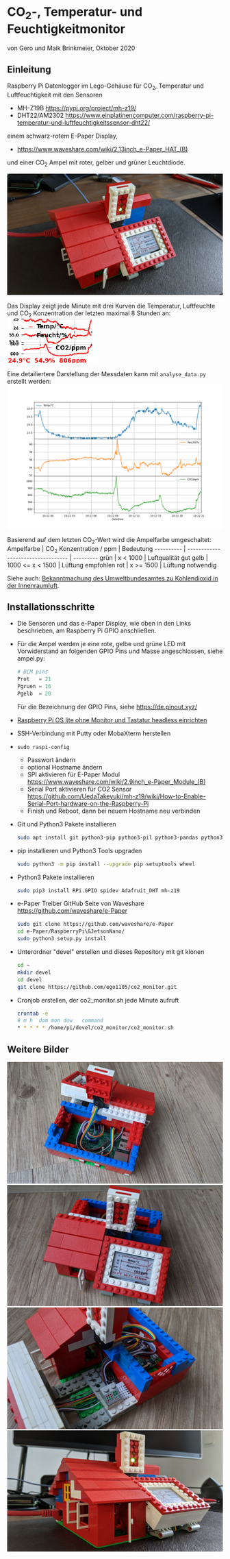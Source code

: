 # CO<sub>2</sub>-, Temperatur- und Feuchtigkeitmonitor
von Gero und Maik Brinkmeier, Oktober 2020

## Einleitung
Raspberry Pi Datenlogger im Lego-Gehäuse für CO<sub>2</sub>, Temperatur und Luftfeuchtigkeit mit den Sensoren
* MH-Z19B https://pypi.org/project/mh-z19/
* DHT22/AM2302 https://www.einplatinencomputer.com/raspberry-pi-temperatur-und-luftfeuchtigkeitssensor-dht22/

einem schwarz-rotem E-Paper Display,
* https://www.waveshare.com/wiki/2.13inch_e-Paper_HAT_(B)

und einer CO<sub>2</sub> Ampel mit roter, gelber und grüner Leuchtdiode.

![CO2 Monitor](doc/PXL_20201019_083823494.jpg)

Das Display zeigt jede Minute mit drei Kurven die Temperatur, Luftfeuchte und CO<sub>2</sub> Konzentration der letzten maximal 8 Stunden an:
![Beispiel e-Paper Display](doc/sample_data_plot.png)

Eine detailiertere Darstellung der Messdaten kann mit `analyse_data.py` erstellt werden:
![Beispiel Analyse](doc/sample_analysis_plot.png)

Basierend auf dem letzten CO<sub>2</sub>-Wert wird die Ampelfarbe umgeschaltet:
Ampelfarbe | CO<sub>2</sub> Konzentration / ppm | Bedeutung
---------- | ---------------------------------- | ---------
grün       | x < 1000                           | Luftqualität gut
gelb       | 1000 <= x < 1500                   | Lüftung empfohlen 
rot        | x >= 1500                          | Lüftung notwendig

Siehe auch: [Bekanntmachung des Umweltbundesamtes zu Kohlendioxid in der Innenraumluft](https://www.umweltbundesamt.de/sites/default/files/medien/pdfs/kohlendioxid_2008.pdf). 

## Installationsschritte
* Die Sensoren und das e-Paper Display, wie oben in den Links beschrieben, am Raspberry Pi GPIO anschließen.
* Für die Ampel werden je eine rote, gelbe und grüne LED mit Vorwiderstand an folgenden GPIO Pins und Masse angeschlossen, siehe ampel.py:
  ````python
  # BCM pins
  Prot   = 21
  Pgruen = 16
  Pgelb  = 20
  ````
  Für die Bezeichnung der GPIO Pins, siehe https://de.pinout.xyz/

* [Raspberry Pi OS lite ohne Monitor und Tastatur headless einrichten](https://www.tutonaut.de/anleitung-raspberry-pi-ohne-monitor-und-tastatur-headless-einrichten/)
* SSH-Verbindung mit Putty oder MobaXterm herstellen
* `sudo raspi-config`
  * Passwort ändern
  * optional Hostname ändern
  * SPI aktivieren für E-Paper Modul https://www.waveshare.com/wiki/2.9inch_e-Paper_Module_(B)
  * Serial Port aktivieren für CO2 Sensor https://github.com/UedaTakeyuki/mh-z19/wiki/How-to-Enable-Serial-Port-hardware-on-the-Raspberry-Pi
  * Finish und Reboot, dann bei neuem Hostname neu verbinden

* Git und Python3 Pakete installieren
  ````sh
  sudo apt install git python3-pip python3-pil python3-pandas python3-matplotlib
  ````
* pip installieren und Python3 Tools upgraden
  ````sh
  sudo python3 -m pip install --upgrade pip setuptools wheel
  ````  
* Python3 Pakete installieren
  ````sh
  sudo pip3 install RPi.GPIO spidev Adafruit_DHT mh-z19
  ````    
* e-Paper Treiber GitHub Seite von Waveshare https://github.com/waveshare/e-Paper
  ````sh
  sudo git clone https://github.com/waveshare/e-Paper
  cd e-Paper/RaspberryPi\&JetsonNano/
  sudo python3 setup.py install
  ````
* Unterordner "devel" erstellen und dieses Repository mit git klonen
  ````sh  
  cd ~
  mkdir devel
  cd devel
  git clone https://github.com/ego1105/co2_monitor.git  
  ````
* Cronjob erstellen, der co2_monitor.sh jede Minute aufruft
  ````sh  
  crontab -e
  # m h  dom mon dow   command
  * * * * * /home/pi/devel/co2_monitor/co2_monitor.sh
  ````    

  
## Weitere Bilder

![CO2 Monitor Raspi](doc/PXL_20201019_082508298.jpg)
![CO2 Monitor oben](doc/PXL_20201019_082519450.jpg)
![CO2 Monitor Detail](doc/PXL_20201019_082527881.jpg)
![CO2 Monitor Lüftung](doc/PXL_20201019_083837719.jpg)




